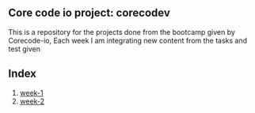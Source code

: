 ## Core code io project: corecodev
This is a repository for the projects done from the bootcamp given by Corecode-io, Each week I am integrating new content from the tasks and test given

## Index
1. [week-1](#1-Week-1)
2. [week-2](#2-Week-2) 
